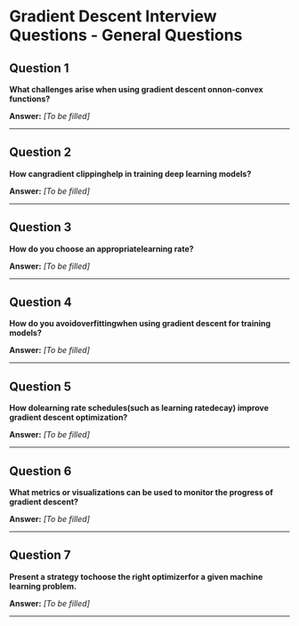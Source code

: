 # Gradient Descent Interview Questions - General Questions

## Question 1

**What challenges arise when using gradient descent onnon-convex functions?**

**Answer:** _[To be filled]_

---

## Question 2

**How cangradient clippinghelp in training deep learning models?**

**Answer:** _[To be filled]_

---

## Question 3

**How do you choose an appropriatelearning rate?**

**Answer:** _[To be filled]_

---

## Question 4

**How do you avoidoverfittingwhen using gradient descent for training models?**

**Answer:** _[To be filled]_

---

## Question 5

**How dolearning rate schedules(such as learning ratedecay) improve gradient descent optimization?**

**Answer:** _[To be filled]_

---

## Question 6

**What metrics or visualizations can be used to monitor the progress of gradient descent?**

**Answer:** _[To be filled]_

---

## Question 7

**Present a strategy tochoose the right optimizerfor a given machine learning problem.**

**Answer:** _[To be filled]_

---

